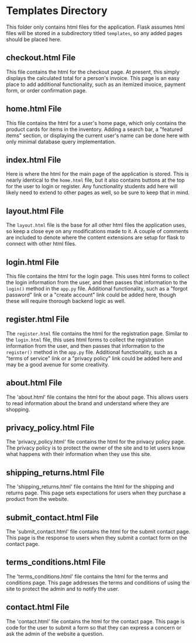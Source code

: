 # Templates Directory

This folder only contains html files for the application. Flask assumes html files will be stored in a subdirectory titled `templates`, so any added pages should be placed here.

## checkout.html File

This file contains the html for the checkout page. At present, this simply displays the calculated total for a person's invoice. This page is an easy place to add additional functionality, such as an itemized invoice, payment form, or order confirmation page.

## home.html File

This file contains the html for a user's home page, which only contains the product cards for items in the inventory. Adding a search bar, a "featured items" section, or displaying the current user's name can be done here with only minimal database query implementation.

## index.html File

Here is where the html for the main page of the application is stored. This is nearly identical to the `home.html` file, but it also contains buttons at the top for the user to login or register. Any functionality students add here will likely need to extend to other pages as well, so be sure to keep that in mind.

## layout.html File

The `layout.html` file is the base for all other html files the application uses, so keep a close eye on any modifications made to it. A couple of comments are included to denote where the content extensions are setup for flask to connect with other html files.

## login.html File

This file contains the html for the login page. This uses html forms to collect the login information from the user, and then passes that information to the `login()` method in the `app.py` file. Additional functionality, such as a "forgot password" link or a "create account" link could be added here, though these will require thorough backend logic as well.

## register.html File

The `register.html` file contains the html for the registration page. Similar to the `login.html` file, this uses html forms to collect the registration information from the user, and then passes that information to the `register()` method in the `app.py` file. Additional functionality, such as a "terms of service" link or a "privacy policy" link could be added here and may be a good avenue for some creativity.

## about.html File
The 'about.html' file contains the html for the about page. This allows users to read information about the brand and understand where they are shopping.

## privacy_policy.html File
The 'privacy_policy.html' file contains the html for the privacy policy page. The privacy policy is to protect the owner of the site and to let users know what happens with their information when they use this site. 

## shipping_returns.html File
The 'shipping_returns.html' file contains the html for the shipping and returns page. This page sets expectations for users when they purchase a product from the website.

## submit_contact.html File
The 'submit_contact.html' file contains the html for the submit contact page. This page is the response to users when they submit a contact form on the contact page. 

## terms_conditions.html File
The 'terms_conditions.html' file contains the html for the terms and conditions page. This page addresses the terms and conditions of using the site to protect the admin and to notify the user. 

## contact.html File
The 'contact.html' file contains the html for the contact page. This page is code for the user to submit a form so that they can express a concern or ask the admin of the website a question. 
